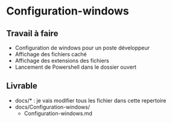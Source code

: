 # Configuration-windows

## Travail à faire 

- Configuration de windows pour un poste développeur
 - Affichage des fichiers caché
 - Affichage des extensions des fichiers
 - Lancement de Powershell dans le dossier ouvert

## Livrable
- docs/* : je vais modifier tous les fichier dans cette repertoire
- docs/Configuration-windows/
  - Configuration-windows.md

